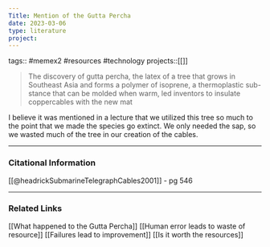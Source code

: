```yaml
---
Title: Mention of the Gutta Percha
date: 2023-03-06
type: literature
project:
---
```

tags:: #memex2 #resources #technology 
projects::[[]]

> The discovery of gutta percha, the latex of a tree that grows in Southeast Asia and forms a polymer of isoprene, a thermoplastic sub-stance that can be molded when warm, led inventors to insulate coppercables with the new mat

I believe it was mentioned in a lecture that we utilized this tree so much to the point that we made the species go extinct. We only needed the sap, so we wasted much of the tree in our creation of the cables.

---
### Citational Information

[[@headrickSubmarineTelegraphCables2001]] - pg 546

---

### Related Links

[[What happened to the Gutta Percha]]
[[Human error leads to waste of resource]]
[[Failures lead to improvement]]
[[Is it worth the resources]]